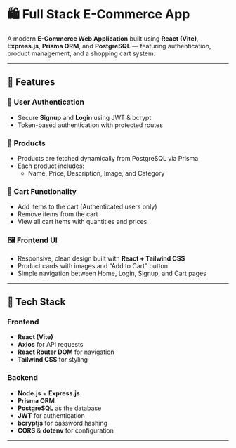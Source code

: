 # 🛍️ Full Stack E-Commerce App

A modern **E-Commerce Web Application** built using **React (Vite)**, **Express.js**, **Prisma ORM**, and **PostgreSQL** — featuring authentication, product management, and a shopping cart system.

---

## 🚀 Features

### 👥 User Authentication
- Secure **Signup** and **Login** using JWT & bcrypt
- Token-based authentication with protected routes

### 🛒 Products
- Products are fetched dynamically from PostgreSQL via Prisma
- Each product includes:
  - Name, Price, Description, Image, and Category

### 🧺 Cart Functionality
- Add items to the cart (Authenticated users only)
- Remove items from the cart
- View all cart items with quantities and prices

### 🖼️ Frontend UI
- Responsive, clean design built with **React + Tailwind CSS**
- Product cards with images and “Add to Cart” button
- Simple navigation between Home, Login, Signup, and Cart pages

---

## 🧩 Tech Stack

### Frontend
- **React (Vite)**
- **Axios** for API requests
- **React Router DOM** for navigation
- **Tailwind CSS** for styling

### Backend
- **Node.js** + **Express.js**
- **Prisma ORM**
- **PostgreSQL** as the database
- **JWT** for authentication
- **bcryptjs** for password hashing
- **CORS** & **dotenv** for configuration

---

